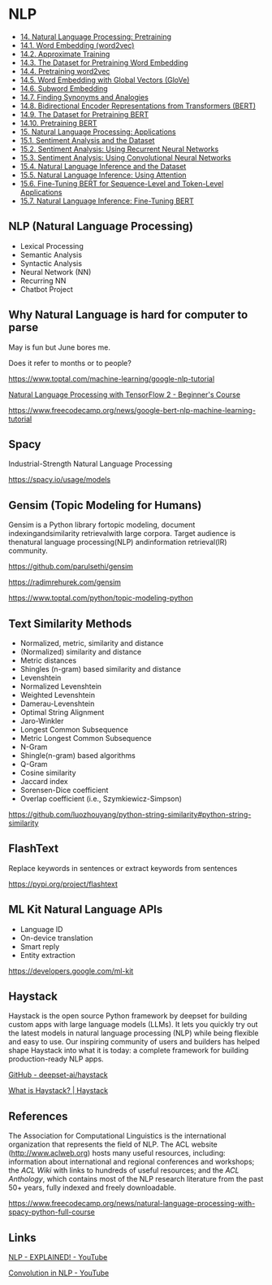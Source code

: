 # NLP

- [14. Natural Language Processing: Pretraining](https://d2l.ai/chapter_natural-language-processing-pretraining/index.html)
- [14.1. Word Embedding (word2vec)](https://d2l.ai/chapter_natural-language-processing-pretraining/word2vec.html)
- [14.2. Approximate Training](https://d2l.ai/chapter_natural-language-processing-pretraining/approx-training.html)
- [14.3. The Dataset for Pretraining Word Embedding](https://d2l.ai/chapter_natural-language-processing-pretraining/word-embedding-dataset.html)
- [14.4. Pretraining word2vec](https://d2l.ai/chapter_natural-language-processing-pretraining/word2vec-pretraining.html)
- [14.5. Word Embedding with Global Vectors (GloVe)](https://d2l.ai/chapter_natural-language-processing-pretraining/glove.html)
- [14.6. Subword Embedding](https://d2l.ai/chapter_natural-language-processing-pretraining/subword-embedding.html)
- [14.7. Finding Synonyms and Analogies](https://d2l.ai/chapter_natural-language-processing-pretraining/similarity-analogy.html)
- [14.8. Bidirectional Encoder Representations from Transformers (BERT)](https://d2l.ai/chapter_natural-language-processing-pretraining/bert.html)
- [14.9. The Dataset for Pretraining BERT](https://d2l.ai/chapter_natural-language-processing-pretraining/bert-dataset.html)
- [14.10. Pretraining BERT](https://d2l.ai/chapter_natural-language-processing-pretraining/bert-pretraining.html)
- [15. Natural Language Processing: Applications](https://d2l.ai/chapter_natural-language-processing-applications/index.html)
- [15.1. Sentiment Analysis and the Dataset](https://d2l.ai/chapter_natural-language-processing-applications/sentiment-analysis-and-dataset.html)
- [15.2. Sentiment Analysis: Using Recurrent Neural Networks](https://d2l.ai/chapter_natural-language-processing-applications/sentiment-analysis-rnn.html)
- [15.3. Sentiment Analysis: Using Convolutional Neural Networks](https://d2l.ai/chapter_natural-language-processing-applications/sentiment-analysis-cnn.html)
- [15.4. Natural Language Inference and the Dataset](https://d2l.ai/chapter_natural-language-processing-applications/natural-language-inference-and-dataset.html)
- [15.5. Natural Language Inference: Using Attention](https://d2l.ai/chapter_natural-language-processing-applications/natural-language-inference-attention.html)
- [15.6. Fine-Tuning BERT for Sequence-Level and Token-Level Applications](https://d2l.ai/chapter_natural-language-processing-applications/finetuning-bert.html)
- [15.7. Natural Language Inference: Fine-Tuning BERT](https://d2l.ai/chapter_natural-language-processing-applications/natural-language-inference-bert.html)

## NLP (Natural Language Processing)

- Lexical Processing
- Semantic Analysis
- Syntactic Analysis
- Neural Network (NN)
- Recurring NN
- Chatbot Project

## Why Natural Language is hard for computer to parse

May is fun but June bores me.

Does it refer to months or to people?

<https://www.toptal.com/machine-learning/google-nlp-tutorial>

[Natural Language Processing with TensorFlow 2 - Beginner's Course](https://www.youtube.com/watch?v=B2q5cRJvqI8)

<https://www.freecodecamp.org/news/google-bert-nlp-machine-learning-tutorial>

## Spacy

Industrial-Strength Natural Language Processing

<https://spacy.io/usage/models>

## Gensim (Topic Modeling for Humans)

Gensim is a Python library fortopic modeling, document indexingandsimilarity retrievalwith large corpora. Target audience is thenatural language processing(NLP) andinformation retrieval(IR) community.

<https://github.com/parulsethi/gensim>

<https://radimrehurek.com/gensim>

<https://www.toptal.com/python/topic-modeling-python>

## Text Similarity Methods

- Normalized, metric, similarity and distance
- (Normalized) similarity and distance
- Metric distances
- Shingles (n-gram) based similarity and distance
- Levenshtein
- Normalized Levenshtein
- Weighted Levenshtein
- Damerau-Levenshtein
- Optimal String Alignment
- Jaro-Winkler
- Longest Common Subsequence
- Metric Longest Common Subsequence
- N-Gram
- Shingle(n-gram) based algorithms
- Q-Gram
- Cosine similarity
- Jaccard index
- Sorensen-Dice coefficient
- Overlap coefficient (i.e., Szymkiewicz-Simpson)

<https://github.com/luozhouyang/python-string-similarity#python-string-similarity>

## FlashText

Replace keywords in sentences or extract keywords from sentences

<https://pypi.org/project/flashtext>

## ML Kit Natural Language APIs

- Language ID
- On-device translation
- Smart reply
- Entity extraction

<https://developers.google.com/ml-kit>

## Haystack

Haystack is the open source Python framework by deepset for building custom apps with large language models (LLMs). It lets you quickly try out the latest models in natural language processing (NLP) while being flexible and easy to use. Our inspiring community of users and builders has helped shape Haystack into what it is today: a complete framework for building production-ready NLP apps.

[GitHub - deepset-ai/haystack](https://github.com/deepset-ai/haystack)

[What is Haystack? | Haystack](https://haystack.deepset.ai/overview/intro)

## References

The Association for Computational Linguistics is the international organization that represents the field of NLP. The ACL website (<http://www.aclweb.org>) hosts many useful resources, including: information about international and regional conferences and workshops; the *ACL Wiki* with links to hundreds of useful resources; and the *ACL Anthology*, which contains most of the NLP research literature from the past 50+ years, fully indexed and freely downloadable.

<https://www.freecodecamp.org/news/natural-language-processing-with-spacy-python-full-course>

## Links

[NLP - EXPLAINED! - YouTube](https://www.youtube.com/watch?v=LIRwZDEMn2o)

[Convolution in NLP - YouTube](https://www.youtube.com/watch?v=AGWieLbom_g)
